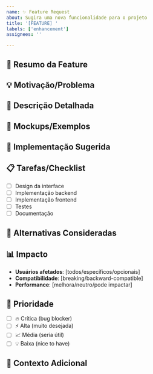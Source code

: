 ```yaml
---
name: ✨ Feature Request
about: Sugira uma nova funcionalidade para o projeto
title: '[FEATURE] '
labels: ['enhancement']
assignees: ''

---
```


## 🎯 Resumo da Feature
<!-- Descrição concisa da funcionalidade desejada -->

## 💡 Motivação/Problema
<!-- Que problema esta feature resolveria? Por que seria útil? -->

## 📝 Descrição Detalhada
<!-- Descrição detalhada de como a feature deveria funcionar -->

## 🎨 Mockups/Exemplos
<!-- Screenshots, mockups ou exemplos de como deveria ficar -->

## 🔧 Implementação Sugerida
<!-- Se você tem ideias de como implementar, descreva aqui -->

## 📋 Tarefas/Checklist
- [ ] Design da interface
- [ ] Implementação backend  
- [ ] Implementação frontend
- [ ] Testes
- [ ] Documentação

## 🤔 Alternativas Consideradas
<!-- Outras soluções que você considerou -->

## 📊 Impacto
- **Usuários afetados**: [todos/específicos/opcionais]
- **Compatibilidade**: [breaking/backward-compatible]
- **Performance**: [melhora/neutro/pode impactar]

## 🌟 Prioridade
- [ ] 🔥 Crítica (bug blocker)
- [ ] ⚡ Alta (muito desejada)
- [ ] 📈 Média (seria útil)
- [ ] 💡 Baixa (nice to have)

## 📝 Contexto Adicional
<!-- Qualquer outra informação relevante -->